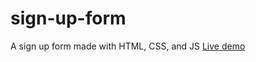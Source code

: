 # sign-up-form
A sign up form made with HTML, CSS, and JS
[Live demo](https://beterbread.github.io/sign-up-form/)
